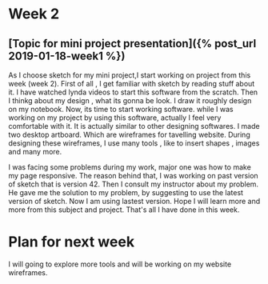 # Week 2
## [Topic for mini project presentation]({% post_url 2019-01-18-week1 %})
As I choose sketch for my mini project,I start working on project from this week (week 2). First of all , I get familiar with
sketch by reading stuff about it. I have watched lynda videos to start this software from the scratch. Then I thinkg about my 
design , what its gonna be look. I draw it roughly design on my notebook. Now, its time to start working software. while I was working
on my project by using this software, actually I feel very comfortable with it. It is actually similar to other designing 
softwares. I made two desktop artboard. Which are wireframes for tavelling website. During designing these wireframes, I use
many tools , like to insert shapes , images and many more. 

I was facing some problems during my work, major one was how to make my page responsive. The reason behind that, I was working 
on past version of sketch that is version 42. Then I consult my instructor about my problem. He gave me the solution to my 
problem, by suggesting to use the latest version of sketch. Now I am using lastest version. Hope I will learn more and more from 
this subject and  project. That's all I have done in this week.

# Plan for next week 
I will going to explore more tools and will be working on my website wireframes.

